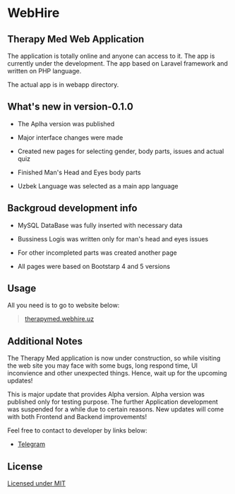 # WebHire
## Therapy Med Web Application

The application is totally online and anyone can access to it. The app is currently under the development. The app based on Laravel framework and written on PHP language.

The actual app is in webapp directory.

## What's new in version-0.1.0
- The Aplha version was published

- Major interface changes were made
- Created new pages for selecting gender, body parts, issues and actual quiz
- Finished Man's Head and Eyes body parts
- Uzbek Language was selected as a main app language

## Backgroud development info

- MySQL DataBase was fully inserted with necessary data

- Bussiness Logis was written only for man's head and eyes issues
-  For other incompleted parts was created another page
- All pages were based on Bootstarp 4 and 5 versions



## Usage
All you need is to go to website below:
> [therapymed.webhire.uz](http://therapymed.webhire.uz)

## Additional Notes

The Therapy Med application is now under construction, so while visiting the web site you may face with some bugs, long respond time, UI inconvience and other unexpected things. Hence, wait up for the upcoming updates!

This is major update that provides Alpha version. Alpha version was published only for testing purpose. The further Application development was suspended for a while due to certain reasons. New updates will come with both Frontend and Backend improvements!

Feel free to contact to developer by links below:
- [Telegram](https://t.me/erkinov_wiz)



## License

[Licensed under MIT](https://github.com/webhire/therapymed/blob/main/LICENSE)